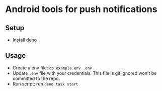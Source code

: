 # Android tools for push notifications

## Setup
- [Install deno](https://deno.land/manual@v1.35.3/getting_started/installation)

## Usage
- Create a env file: `cp example.env .env`
- Update `.env` file with your credentials. This file is git ignored won't be committed to the repo.
- Run script: run `deno task start`